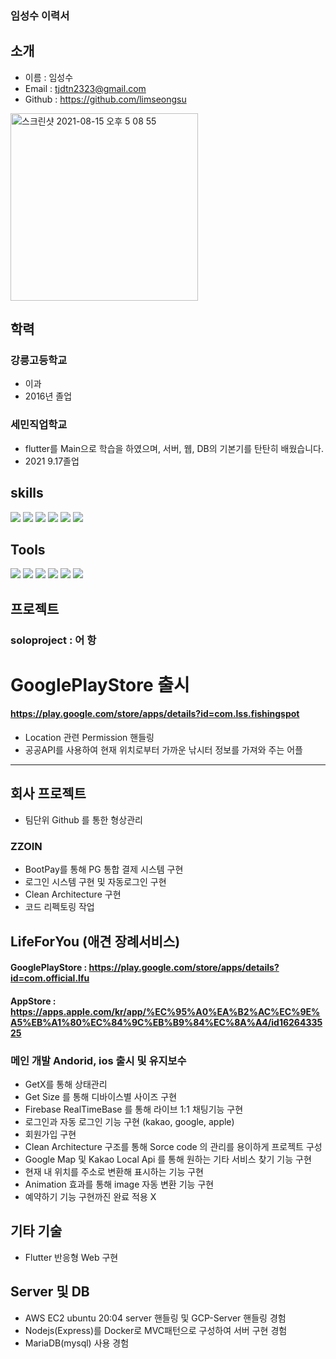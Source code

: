 ### 임성수 이력서

## 소개

* 이름 : 임성수
* Email : tjdtn2323@gmail.com 
* Github : https://github.com/limseongsu
<img width="300" height="300" alt="스크린샷 2021-08-15 오후 5 08 55" src="https://user-images.githubusercontent.com/79133729/129471674-f27a6474-3448-46d1-9764-b3f8fb65786e.png">

## 학력
### 강릉고등학교
- 이과 
- 2016년 졸업

### 세민직업학교
- flutter를 Main으로 학습을 하였으며, 서버, 웹, DB의 기본기를 탄탄히 배웠습니다.
- 2021 9.17졸업
  
## skills
<p>
  <img src="https://img.shields.io/badge/Android-3DDC84?style=flat-square&logo=Android&logoColor=white"/>
  <img src="https://img.shields.io/badge/iOS-FFFFFFF?style=flat-square&logo=iOS&logoColor=black"/>
  <img src="https://img.shields.io/badge/Flutter-02569B?style=flat-square&logo=Flutter&logoColor=white"/>
  <img src="https://img.shields.io/badge/Java-007396?style=flat-square&logo=Java&logoColor=white"/>
  <img src="https://img.shields.io/badge/Node-555555?style=flat-square&logo=Java&logoColor=white"/>
  <img src="https://img.shields.io/badge/Mysql-5550055?style=flat-square&logo=Java&logoColor=white"/>
</p>


## Tools
<p>
  <img src="https://img.shields.io/badge/Firebase-FFCA28?style=flat-square&logo=Firebase&logoColor=black"/>
  <img src="https://img.shields.io/badge/Git-F05032?style=flat-square&logo=Git&logoColor=white"/>
   <img src="https://img.shields.io/badge/Notion-0000000?style=flat-square&logo=Git&logoColor=black"/>
  <img src="https://img.shields.io/badge/DBever-444444?style=flat-square&logo=Git&logoColor=black"/>
    <img src="https://img.shields.io/badge/Postman-FFCA28?style=flat-square&logo=Git&logoColor=yellow"/>
      <img src="https://img.shields.io/badge/Slack-666666?style=flat-square&logo=Git&logoColor=white"/>
</p>


## 프로젝트
### soloproject : 어 항
# GooglePlayStore 출시
#### https://play.google.com/store/apps/details?id=com.lss.fishingspot
- Location 관련 Permission 핸들링
- 공공API를 사용하여 현재 위치로부터 가까운 낚시터 정보를 가져와 주는 어플
----------------------------------------------------------------------------------------------------------------------------
## 회사 프로젝트 
- 팀단위 Github 를 통한 형상관리
### ZZOIN 
- BootPay를 통해 PG 통합 결제 시스템 구현
- 로그인 시스템 구현 및 자동로그인 구현
- Clean Architecture 구현
- 코드 리펙토링 작업

## LifeForYou (애견 장례서비스)
#### GooglePlayStore : https://play.google.com/store/apps/details?id=com.official.lfu
#### AppStore : https://apps.apple.com/kr/app/%EC%95%A0%EA%B2%AC%EC%9E%A5%EB%A1%80%EC%84%9C%EB%B9%84%EC%8A%A4/id1626433525
### 메인 개발 Andorid, ios 출시 및 유지보수 
- GetX를 통해 상태관리
- Get Size 를 통해 디바이스별 사이즈 구현 
- Firebase RealTimeBase 를 통해 라이브 1:1 채팅기능 구현
- 로그인과 자동 로그인 기능 구현 (kakao, google, apple)
- 회원가입 구현 
- Clean Architecture 구조를 통해 Sorce code 의 관리를 용이하게 프로젝트 구성
- Google Map 및 Kakao Local Api 를 통해 원하는 기타 서비스 찾기 기능 구현
- 현재 내 위치를 주소로 변환해 표시하는 기능 구현
- Animation 효과를 통해 image 자동 변환 기능 구현
- 예약하기 기능 구현까진 완료 적용 X 

## 기타 기술

- Flutter 반응형 Web 구현

## Server 및 DB
- AWS EC2 ubuntu 20:04 server 핸들링 및 GCP-Server 핸들링 경험
- Nodejs(Express)를 Docker로 MVC패턴으로 구성하여 서버 구현 경험
- MariaDB(mysql) 사용 경험


